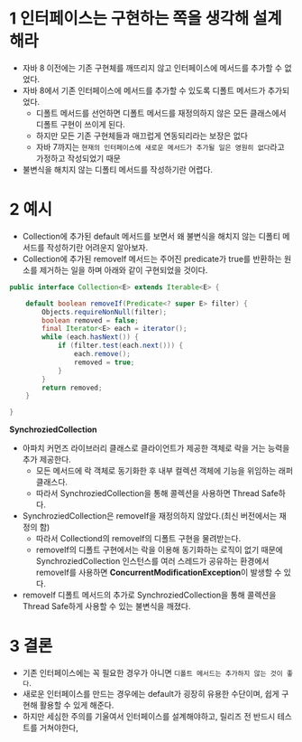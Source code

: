 # 1 인터페이스는 구현하는 쪽을 생각해 설계해라

- 자바 8 이전에는 기존 구현체를 깨뜨리지 않고 인터페이스에 메서드를 추가할 수 없었다.
- 자바 8에서 기존 인터페이스에 메서드를 추가할 수 있도록 디폴트 메서드가 추가되었다.
  - 디폴트 메서드를 선언하면 디폴트 메서드를 재정의하지 않은 모든 클래스에서 디폴트 구현이 쓰이게 된다.
  - 하지만 모든 기존 구현체들과 매끄럽게 연동되리라는 보장은 없다
  - 자바 7까지는 `현재의 인터페이스에 새로운 메서드가 추가될 일은 영원히 없다`라고 가정하고 작성되었기 때문
- 불변식을 해치지 않는 디폴티 메서드를 작성하기란 어렵다.





# 2 예시

- Collection에 추가된 default 메서드를 보면서 왜 불변식을 해치지 않는 디폴티 메서드를 작성하기란 어려운지 알아보자.
- Collection에 추가된 removeIf 메서드는 주어진 predicate가 true를 반환하는 원소를 제거하는 일을 하며 아래와 같이 구현되었을 것이다.

```java
public interface Collection<E> extends Iterable<E> {

	default boolean removeIf(Predicate<? super E> filter) {
		Objects.requireNonNull(filter);
		boolean removed = false;
		final Iterator<E> each = iterator();
		while (each.hasNext()) {
			if (filter.test(each.next())) {
				each.remove();
				removed = true;
			}
		}
		return removed;
	}

}
```



**SynchroziedCollection**

- 아파치 커먼즈 라이브러리 클래스로 클라이언트가 제공한 객체로 락을 거는 능력을 추가 제공한다.
  - 모든 메서드에 락 객체로 동기화한 후 내부 컬렉션 객체에 기능을 위임하는 래퍼클래스다.
  - 따라서 SynchroziedCollection을 통해 콜렉션을 사용하면 Thread Safe하다.
- SynchroziedCollection은 removeIf을 재정의하지 않았다.(최신 버전에서는 재정의 함)
  - 따라서 Collectiond의 removeIf의 디폴트 구현을 물려받는다.
  - removeIf의 디폴트 구현에서는 락을 이용해 동기화하는 로직이 없기 때문에 SynchroziedCollection 인스턴스를 여러 스레드가 공유하는 환경에서 removeIf를 사용하면 **ConcurrentModificationException**이 발생할 수 있다.
- removeIf 디폴트 메서드의 추가로 SynchroziedCollection을 통해 콜렉션을 Thread Safe하게 사용할 수 있는 불변식을 깨졌다.



# 3 결론

- 기존 인터페이스에는 꼭 필요한 경우가 아니면 `디폴트 메서드는 추가하지 않는 것이 좋다`.
- 새로운 인터페이스를 만드는 경우에는 default가 굉장히 유용한 수단이며, 쉽게 구현해 활용할 수 있게 해준다. 
- 하지만 세심한 주의를 기울여서 인터페이스를 설계해야하고, 릴리즈 전 반드시 테스트를 거쳐야한다,